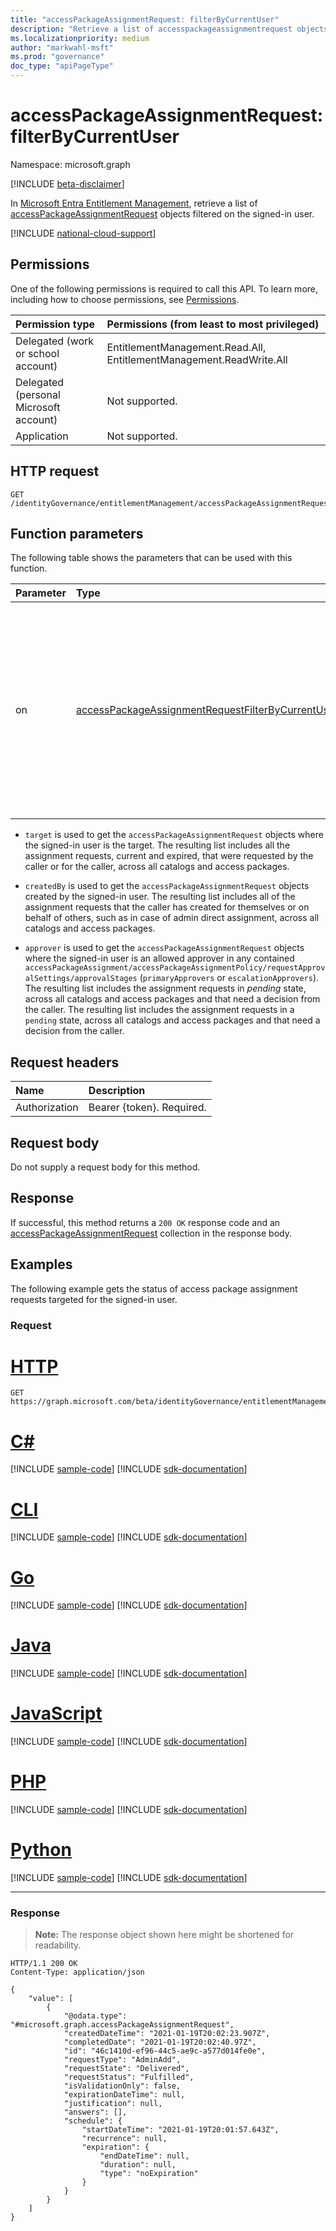 ```yaml
---
title: "accessPackageAssignmentRequest: filterByCurrentUser"
description: "Retrieve a list of accesspackageassignmentrequest objects filtered on the signed-in user."
ms.localizationpriority: medium
author: "markwahl-msft"
ms.prod: "governance"
doc_type: "apiPageType"
---
```


# accessPackageAssignmentRequest: filterByCurrentUser
Namespace: microsoft.graph

[!INCLUDE [beta-disclaimer](../../includes/beta-disclaimer.md)]

In [Microsoft Entra Entitlement Management](../resources/entitlementmanagement-overview.md), retrieve a list of [accessPackageAssignmentRequest](../resources/accesspackageassignmentrequest.md) objects filtered on the signed-in user.

[!INCLUDE [national-cloud-support](../../includes/global-only.md)]

## Permissions
One of the following permissions is required to call this API. To learn more, including how to choose permissions, see [Permissions](/graph/permissions-reference).

|Permission type|Permissions (from least to most privileged)|
|:---|:---|
|Delegated (work or school account)|EntitlementManagement.Read.All, EntitlementManagement.ReadWrite.All|
|Delegated (personal Microsoft account)|Not supported.|
|Application|Not supported.|

## HTTP request

<!-- {
  "blockType": "ignored"
}
-->
``` http
GET /identityGovernance/entitlementManagement/accessPackageAssignmentRequests/filterByCurrentUser(on='parameterValue')
```

## Function parameters
The following table shows the parameters that can be used with this function.

|Parameter|Type|Description|
|:---|:---|:---|
|on|[accessPackageAssignmentRequestFilterByCurrentUserOptions](../resources/accesspackageassignmentrequest-accesspackageassignmentrequestfilterbycurrentuseroptions.md)|The list of current user options that can be used to filter on the access package assignment requests list. The possible values are `target`, `createdBy`, `approver`.|

- `target` is used to get the `accessPackageAssignmentRequest` objects where the signed-in user is the target. The resulting list includes all the assignment requests, current and expired, that were requested by the caller or for the caller, across all catalogs and access packages.

- `createdBy` is used to get the `accessPackageAssignmentRequest` objects created by the signed-in user. The resulting list includes all of the assignment requests that the caller has created for themselves or on behalf of others, such as in case of admin direct assignment, across all catalogs and access packages.

- `approver` is used to get the `accessPackageAssignmentRequest` objects where the signed-in user is an allowed approver in any contained `accessPackageAssignment/accessPackageAssignmentPolicy/requestApprovalSettings/approvalStages` (`primaryApprovers` or `escalationApprovers`). The resulting list includes the assignment requests in *pending* state, across all catalogs and access packages and that need a decision from the caller. The resulting list includes the assignment requests in a `pending` state, across all catalogs and access packages and that need a decision from the caller.

## Request headers
|Name|Description|
|:---|:---|
|Authorization|Bearer {token}. Required.|

## Request body
Do not supply a request body for this method.

## Response

If successful, this method returns a `200 OK` response code and an [accessPackageAssignmentRequest](../resources/accesspackageassignmentrequest.md) collection in the response body.

## Examples

The following example gets the status of access package assignment requests targeted for the signed-in user.

### Request

# [HTTP](#tab/http)
<!-- {
  "blockType": "request",
  "name": "accesspackageassignmentrequest_filterbycurrentuser_ontarget"
}
-->
``` http
GET https://graph.microsoft.com/beta/identityGovernance/entitlementManagement/accessPackageAssignmentRequests/filterByCurrentUser(on='target')
```

# [C#](#tab/csharp)
[!INCLUDE [sample-code](../includes/snippets/csharp/accesspackageassignmentrequest-filterbycurrentuser-ontarget-csharp-snippets.md)]
[!INCLUDE [sdk-documentation](../includes/snippets/snippets-sdk-documentation-link.md)]

# [CLI](#tab/cli)
[!INCLUDE [sample-code](../includes/snippets/cli/accesspackageassignmentrequest-filterbycurrentuser-ontarget-cli-snippets.md)]
[!INCLUDE [sdk-documentation](../includes/snippets/snippets-sdk-documentation-link.md)]

# [Go](#tab/go)
[!INCLUDE [sample-code](../includes/snippets/go/accesspackageassignmentrequest-filterbycurrentuser-ontarget-go-snippets.md)]
[!INCLUDE [sdk-documentation](../includes/snippets/snippets-sdk-documentation-link.md)]

# [Java](#tab/java)
[!INCLUDE [sample-code](../includes/snippets/java/accesspackageassignmentrequest-filterbycurrentuser-ontarget-java-snippets.md)]
[!INCLUDE [sdk-documentation](../includes/snippets/snippets-sdk-documentation-link.md)]

# [JavaScript](#tab/javascript)
[!INCLUDE [sample-code](../includes/snippets/javascript/accesspackageassignmentrequest-filterbycurrentuser-ontarget-javascript-snippets.md)]
[!INCLUDE [sdk-documentation](../includes/snippets/snippets-sdk-documentation-link.md)]

# [PHP](#tab/php)
[!INCLUDE [sample-code](../includes/snippets/php/accesspackageassignmentrequest-filterbycurrentuser-ontarget-php-snippets.md)]
[!INCLUDE [sdk-documentation](../includes/snippets/snippets-sdk-documentation-link.md)]

# [Python](#tab/python)
[!INCLUDE [sample-code](../includes/snippets/python/accesspackageassignmentrequest-filterbycurrentuser-ontarget-python-snippets.md)]
[!INCLUDE [sdk-documentation](../includes/snippets/snippets-sdk-documentation-link.md)]

---

### Response
> **Note:** The response object shown here might be shortened for readability.
<!-- {
  "blockType": "response",
  "truncated": true,
  "@odata.type": "Collection(microsoft.graph.accessPackageAssignmentRequest)"
}
-->
``` http
HTTP/1.1 200 OK
Content-Type: application/json

{
    "value": [
        {
            "@odata.type": "#microsoft.graph.accessPackageAssignmentRequest",
            "createdDateTime": "2021-01-19T20:02:23.907Z",
            "completedDate": "2021-01-19T20:02:40.97Z",
            "id": "46c1410d-ef96-44c5-ae9c-a577d014fe0e",
            "requestType": "AdminAdd",
            "requestState": "Delivered",
            "requestStatus": "Fulfilled",
            "isValidationOnly": false,
            "expirationDateTime": null,
            "justification": null,
            "answers": [],
            "schedule": {
                "startDateTime": "2021-01-19T20:01:57.643Z",
                "recurrence": null,
                "expiration": {
                    "endDateTime": null,
                    "duration": null,
                    "type": "noExpiration"
                }
            }
        }
    ]
}
```
